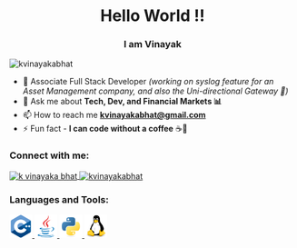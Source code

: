 <h1 align="center">Hello World !!</h1>
<h3 align="center">I am Vinayak</h3>

<p align="left"> 
  <img src="https://komarev.com/ghpvc/?username=kvinayakabhat&label=Profile%20views&color=0e75b6&style=flat" alt="kvinayakabhat" /> 
</p>

- 💼 Associate Full Stack Developer *(working on syslog feature for an Asset Management company, and also the Uni-directional Gateway 🚀)*  
- 💬 Ask me about **Tech, Dev, and Financial Markets 📊**  
- 📫 How to reach me **kvinayakabhat@gmail.com**  
- ⚡ Fun fact - **I can code without a coffee** ☕🚫  

<h3 align="left">Connect with me:</h3>
<p align="left">
  <a href="https://linkedin.com/in/k vinayaka bhat" target="blank">
    <img align="center" src="https://raw.githubusercontent.com/rahuldkjain/github-profile-readme-generator/master/src/images/icons/Social/linked-in-alt.svg" alt="k vinayaka bhat" height="30" width="40" />
  </a>
  <a href="https://instagram.com/kvinayakbhat" target="blank">
    <img align="center" src="https://raw.githubusercontent.com/rahuldkjain/github-profile-readme-generator/master/src/images/icons/Social/instagram.svg" alt="kvinayakabhat" height="30" width="40" />
  </a>
</p>

<h3 align="left">Languages and Tools:</h3>
<p align="left"> 
  <a href="https://www.w3schools.com/cpp/" target="_blank" rel="noreferrer"> 
    <img src="https://raw.githubusercontent.com/devicons/devicon/master/icons/cplusplus/cplusplus-original.svg" alt="cplusplus" width="40" height="40"/> 
  </a>
  <a href="https://www.java.com" target="_blank" rel="noreferrer"> 
    <img src="https://raw.githubusercontent.com/devicons/devicon/master/icons/java/java-original.svg" alt="java" width="40" height="40"/> 
  </a> 
  <a href="https://www.python.org" target="_blank" rel="noreferrer"> 
    <img src="https://raw.githubusercontent.com/devicons/devicon/master/icons/python/python-original.svg" alt="python" width="40" height="40"/> 
  </a> 
  <a href="https://www.linux.org/" target="_blank" rel="noreferrer"> 
    <img src="https://raw.githubusercontent.com/devicons/devicon/master/icons/linux/linux-original.svg" alt="linux" width="40" height="40"/> 
  </a> 
</p>
